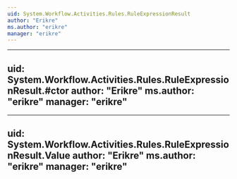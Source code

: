 ```yaml
---
uid: System.Workflow.Activities.Rules.RuleExpressionResult
author: "Erikre"
ms.author: "erikre"
manager: "erikre"
---
```


---
uid: System.Workflow.Activities.Rules.RuleExpressionResult.#ctor
author: "Erikre"
ms.author: "erikre"
manager: "erikre"
---

---
uid: System.Workflow.Activities.Rules.RuleExpressionResult.Value
author: "Erikre"
ms.author: "erikre"
manager: "erikre"
---
